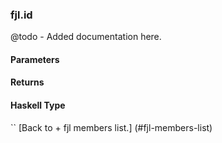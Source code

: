 ### fjl.id
@todo - Added documentation here.

#### Parameters

#### Returns
 
#### Haskell Type
``
[Back to  + fjl members list.]
(#fjl-members-list)
